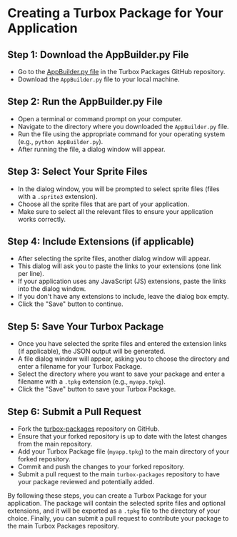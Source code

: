 # Creating a Turbox Package for Your Application

## Step 1: Download the AppBuilder.py File

- Go to the [AppBuilder.py file](https://github.com/pandap17/turbox-packages/tree/main/appbuilder) in the Turbox Packages GitHub repository.
- Download the `AppBuilder.py` file to your local machine.

## Step 2: Run the AppBuilder.py File

- Open a terminal or command prompt on your computer.
- Navigate to the directory where you downloaded the `AppBuilder.py` file.
- Run the file using the appropriate command for your operating system (e.g., `python AppBuilder.py`).
- After running the file, a dialog window will appear.

## Step 3: Select Your Sprite Files

- In the dialog window, you will be prompted to select sprite files (files with a `.sprite3` extension).
- Choose all the sprite files that are part of your application.
- Make sure to select all the relevant files to ensure your application works correctly.

## Step 4: Include Extensions (if applicable)

- After selecting the sprite files, another dialog window will appear.
- This dialog will ask you to paste the links to your extensions (one link per line).
- If your application uses any JavaScript (JS) extensions, paste the links into the dialog window.
- If you don't have any extensions to include, leave the dialog box empty.
- Click the "Save" button to continue.

## Step 5: Save Your Turbox Package

- Once you have selected the sprite files and entered the extension links (if applicable), the JSON output will be generated.
- A file dialog window will appear, asking you to choose the directory and enter a filename for your Turbox Package.
- Select the directory where you want to save your package and enter a filename with a `.tpkg` extension (e.g., `myapp.tpkg`).
- Click the "Save" button to save your Turbox Package.

## Step 6: Submit a Pull Request

- Fork the [turbox-packages](https://github.com/pandap17/turbox-packages) repository on GitHub.
- Ensure that your forked repository is up to date with the latest changes from the main repository.
- Add your Turbox Package file (`myapp.tpkg`) to the main directory of your forked repository.
- Commit and push the changes to your forked repository.
- Submit a pull request to the main `turbox-packages` repository to have your package reviewed and potentially added.

By following these steps, you can create a Turbox Package for your application. The package will contain the selected sprite files and optional extensions, and it will be exported as a `.tpkg` file to the directory of your choice. Finally, you can submit a pull request to contribute your package to the main Turbox Packages repository.
